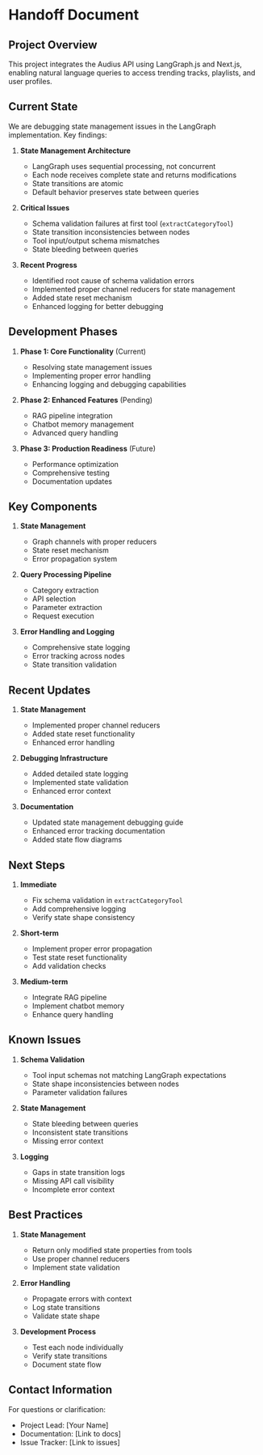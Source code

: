 # Handoff Document

## Project Overview
This project integrates the Audius API using LangGraph.js and Next.js, enabling natural language queries to access trending tracks, playlists, and user profiles.

## Current State
We are debugging state management issues in the LangGraph implementation. Key findings:

1. **State Management Architecture**
   - LangGraph uses sequential processing, not concurrent
   - Each node receives complete state and returns modifications
   - State transitions are atomic
   - Default behavior preserves state between queries

2. **Critical Issues**
   - Schema validation failures at first tool (`extractCategoryTool`)
   - State transition inconsistencies between nodes
   - Tool input/output schema mismatches
   - State bleeding between queries

3. **Recent Progress**
   - Identified root cause of schema validation errors
   - Implemented proper channel reducers for state management
   - Added state reset mechanism
   - Enhanced logging for better debugging

## Development Phases
1. **Phase 1: Core Functionality** (Current)
   - Resolving state management issues
   - Implementing proper error handling
   - Enhancing logging and debugging capabilities

2. **Phase 2: Enhanced Features** (Pending)
   - RAG pipeline integration
   - Chatbot memory management
   - Advanced query handling

3. **Phase 3: Production Readiness** (Future)
   - Performance optimization
   - Comprehensive testing
   - Documentation updates

## Key Components
1. **State Management**
   - Graph channels with proper reducers
   - State reset mechanism
   - Error propagation system

2. **Query Processing Pipeline**
   - Category extraction
   - API selection
   - Parameter extraction
   - Request execution

3. **Error Handling and Logging**
   - Comprehensive state logging
   - Error tracking across nodes
   - State transition validation

## Recent Updates
1. **State Management**
   - Implemented proper channel reducers
   - Added state reset functionality
   - Enhanced error handling

2. **Debugging Infrastructure**
   - Added detailed state logging
   - Implemented state validation
   - Enhanced error context

3. **Documentation**
   - Updated state management debugging guide
   - Enhanced error tracking documentation
   - Added state flow diagrams

## Next Steps
1. **Immediate**
   - Fix schema validation in `extractCategoryTool`
   - Add comprehensive logging
   - Verify state shape consistency

2. **Short-term**
   - Implement proper error propagation
   - Test state reset functionality
   - Add validation checks

3. **Medium-term**
   - Integrate RAG pipeline
   - Implement chatbot memory
   - Enhance query handling

## Known Issues
1. **Schema Validation**
   - Tool input schemas not matching LangGraph expectations
   - State shape inconsistencies between nodes
   - Parameter validation failures

2. **State Management**
   - State bleeding between queries
   - Inconsistent state transitions
   - Missing error context

3. **Logging**
   - Gaps in state transition logs
   - Missing API call visibility
   - Incomplete error context

## Best Practices
1. **State Management**
   - Return only modified state properties from tools
   - Use proper channel reducers
   - Implement state validation

2. **Error Handling**
   - Propagate errors with context
   - Log state transitions
   - Validate state shape

3. **Development Process**
   - Test each node individually
   - Verify state transitions
   - Document state flow

## Contact Information
For questions or clarification:
- Project Lead: [Your Name]
- Documentation: [Link to docs]
- Issue Tracker: [Link to issues]
